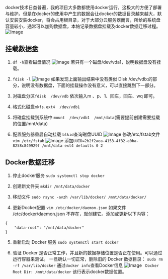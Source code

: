 docker技术日益普遍，我的项目大多数都使用docker运行，这极大的方便了部署与维护。但是在docker的使用中产生的数据会让docker的数据目录越来越大，默认安装安装docker，将会占用根目录，对于大部分云服务器而言，所给的系统盘容量较小，通常可以加购数据盘，本帖记录数据盘挂载及docker数据迁移过程。
![Image](https://github.com/user-attachments/assets/0b5cc253-1516-4452-a2b2-d14167bca811)

## 挂载数据盘

1. `df -h`查看磁盘情况
![Image](https://github.com/user-attachments/assets/768e6e08-8137-4508-b543-e620664fe664)
若只有一个磁盘/dev/vda1，说明数据盘没有挂载。

2. `fdisk -l`
![Image](https://github.com/user-attachments/assets/69173492-dcb8-47d4-b1fe-2379e26a8599)
如果发现上面输出结果中没有类似 Disk /dev/vdb:的部分，说明没有数据盘，下面的挂载操作没有意义，可以直接跳到下一部分。

3. 对磁盘分区`fdisk  /dev/vdb`
依次输入m 、p、1、回车，回车、wq 即可。

4. 格式化磁盘`mkfs.ext4  /dev/vdb1`

5. 将磁盘挂载到系统中
`mount  /dev/vdb1  /mnt/data`(需要提前创建需要挂载的位置/mnt/data)

6. 配置服务器重启自动挂载
`blkid`查询磁盘UUID
![Image](https://github.com/user-attachments/assets/186a92b1-2483-4493-a9d0-3be307c81bac)
修改/etc/fstab文件 `vim /etc/fstab`
![Image](https://github.com/user-attachments/assets/324b4fec-8bfe-4ee1-944e-96feea1d471c)
添加`UUID=2b2f2aea-4153-4f32-a0ba-8258c849929f /mnt/data ext4 defaults 0 2`

## Docker数据迁移

1. 停止docker服务
`sudo systemctl stop docker`

2. 创建新文件夹
`mkdir /mnt/data/docker`

3. 移动文件
`sudo rsync -avzh /var/lib/docker/ /mnt/data/docker/`

4. 更新Docker配置
`vim /etc/docker/daemon.json`
如果文件 /etc/docker/daemon.json 不存在，就创建它。添加或更新以下内容：
```
{
    "data-root": "/mnt/data/docker"
}
```

5. 重新启动 Docker 服务
`sudo systemctl start docker`

6. 验证 Docker 是否正常工作，并且新的数据存储位置是否正在使用。可以通过运行容器来测试。
一旦确认一切正常，删除旧的 Docker 数据目录：
`sudo rm -rf /var/lib/docker`
通过`docker info`查看Docker信息
![Image](https://github.com/user-attachments/assets/0d961e2e-c122-4351-b679-29d7556f2a29)
` Docker Root Dir: /mnt/data/docker`
该行表示docker数据位置。
